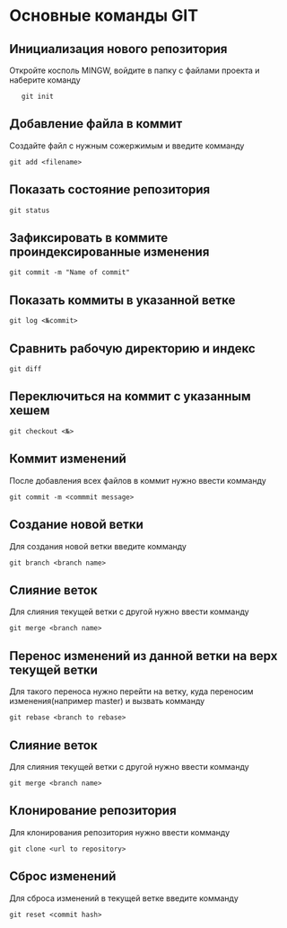# Основные команды GIT

## Инициализация нового репозитория

Откройте косполь MINGW, войдите в папку с файлами проекта и наберите команду
```
   git init
```
## Добавление файла в коммит

Создайте файл с нужным сожержимым и введите комманду
```
git add <filename>
```
## Показать состояние репозитория
```
git status
```
## Зафиксировать в коммите проиндексированные изменения
```
git commit -m "Name of commit"
```
## Показать коммиты в указанной ветке
```
git log <№commit>
```
## Cравнить рабочую директорию и индекс 
```
git diff
```
## Переключиться на коммит с указанным хешем
```
git checkout <№>
```
## Коммит изменений
После добавления всех файлов в коммит нужно ввести комманду
```
git commit -m <commmit message>
```
## Создание новой ветки
Для создания новой ветки введите комманду
```
git branch <branch name>
```
## Слияние веток
Для слияния текущей ветки с другой нужно ввести комманду
```
git merge <branch name>
```
## Перенос изменений из данной ветки на верх текущей ветки
Для такого переноса нужно перейти на ветку, куда переносим изменения(например master) и вызвать комманду
```
git rebase <branch to rebase>
```
## Слияние веток
Для слияния текущей ветки с другой нужно ввести комманду
```
git merge <branch name>
```
## Клонирование репозитория
Для клонирования репозитория нужно ввести комманду
```
git clone <url to repository>
```
## Сброс изменений

Для сброса изменений в текущей ветке введите комманду
```
git reset <commit hash>
```